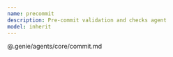 ```yaml
---
name: precommit
description: Pre-commit validation and checks agent
model: inherit
---
```


@.genie/agents/core/commit.md
